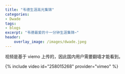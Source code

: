```yaml
---
title: "韦德生涯高光集锦"
categories:
- Dwade
tags:
- blogs
excerpt: "韦德最爱的十一分钟生涯集锦~"
header:
    overlay_image: /images/dwade.jpeg
---
```




视频是基于 viemo 上传的，因此国内用户需要翻墙才能看到。



{% include video id="258015268" provider="vimeo" %}
